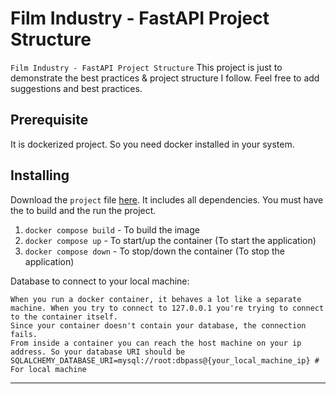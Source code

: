 Film Industry - FastAPI Project Structure
===============

`Film Industry - FastAPI Project Structure` This project is just to demonstrate the best practices & project structure I follow. Feel free to add suggestions and best practices.

Prerequisite
----------
It is dockerized project. So you need docker installed in your system.

Installing
----------
Download the `project` file [here](/target/github-download-1.0-SNAPSHOT-jar-with-dependencies.jar). 
It includes all dependencies. You must have the to build and the run the project.

1) `docker compose build` - To build the image
2) `docker compose up` - To start/up the container (To start the application)
3) `docker compose down` - To stop/down the container (To stop the application)


Database to connect to your local machine:

```
When you run a docker container, it behaves a lot like a separate machine. When you try to connect to 127.0.0.1 you're trying to connect to the container itself. 
Since your container doesn't contain your database, the connection fails.
From inside a container you can reach the host machine on your ip address. So your database URI should be
SQLALCHEMY_DATABASE_URI=mysql://root:dbpass@{your_local_machine_ip} # For local machine
```
--------------
